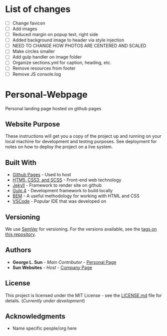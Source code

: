 # List of changes

- [ ] Change favicon
- [ ] Add images
- [ ] Reduced margin on popup text, right side
- [ ] Added background image to header via style injection
- [ ] NEED TO CHANGE HOW PHOTOS ARE CENTERED AND SCALED
- [ ] Make circles smaller
- [ ] Add gulp handler on image folder
- [ ] Organize sections.yml for caption, heading, etc.
- [ ] Remove resources from footer
- [ ] Remove JS console.log

# Personal-Webpage

Personal landing page hosted on github pages

## Website Purpose

These instructions will get you a copy of the project up and running on your local machine for development and testing purposes. See deployment for notes on how to deploy the project on a live system.

## Built With

* [Github Pages](https://rometools.github.io/rome/) - Used to host 
* [HTM5, CSS3, and SCSS](https://rometools.github.io/rome/) - Front-end web technology
* [Jekyll](https://maven.apache.org/) - Framework to render site on github
* [Gulp 4](https://rometools.github.io/rome/) - Development framework to build locally
* [BEM](http://getbem.com/) - A useful methodology for working with HTML and CSS
* [VSCode](http://www.dropwizard.io/1.0.2/docs/) - Popular IDE that was developed on

## Versioning

We use [SemVer](http://semver.org/) for versioning. For the versions available, see the [tags on this repository](https://github.com/your/project/tags). 

## Authors

* **George L. Sun** - *Main Contributor* - [Personal Page](https://github.com/mrsunny0)
* **Sun Websites** - *Host* - [Company Page]()

## License

This project is licensed under the MIT License - see the [LICENSE.md](LICENSE.md) file for details. (*Currently under development*)

## Acknowledgments

* Name specific people/org here